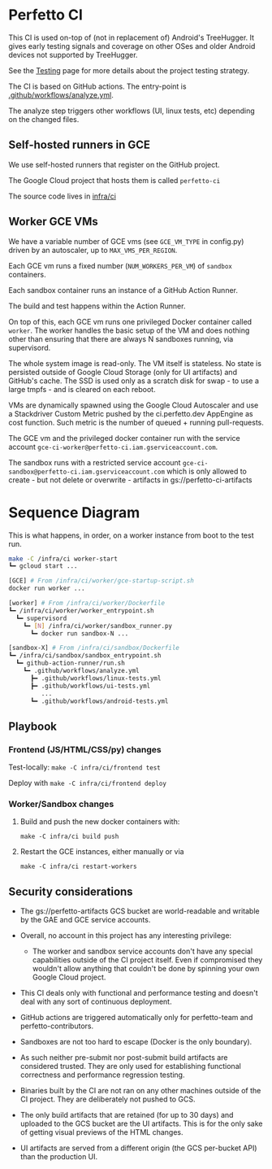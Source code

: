 # Perfetto CI

This CI is used on-top of (not in replacement of) Android's TreeHugger.
It gives early testing signals and coverage on other OSes and older Android
devices not supported by TreeHugger.

See the [Testing](/docs/contributing/testing.md) page for more details about the
project testing strategy.

The CI is based on GitHub actions.
The entry-point is [.github/workflows/analyze.yml](/.github/workflows/analyze.yml).

The analyze step triggers other workflows (UI, linux tests, etc) depending on
the changed files.

## Self-hosted runners in GCE

We use self-hosted runners that register on the GitHub project.

The Google Cloud project that hosts them is called `perfetto-ci`

The source code lives in [infra/ci](/infra/ci)

## Worker GCE VMs

We have a variable number of GCE vms (see `GCE_VM_TYPE` in config.py) driven by
an autoscaler, up to `MAX_VMS_PER_REGION`.

Each GCE vm runs a fixed number (`NUM_WORKERS_PER_VM`) of `sandbox` containers.

Each sandbox container runs an instance of a GitHub Action Runner.

The build and test happens within the Action Runner.

On top of this, each GCE vm runs one privileged Docker container called
`worker`. The worker handles the basic setup of the VM and does nothing other
than ensuring that there are always N sandboxes running, via supervisord.

The whole system image is read-only. The VM itself is stateless. No state is
persisted outside of Google Cloud Storage (only for UI artifacts) and GitHub's
cache. The SSD is used only as a scratch disk for swap - to use a large tmpfs -
and is cleared on each reboot.

VMs are dynamically spawned using the Google Cloud Autoscaler and use a
Stackdriver Custom Metric pushed by the ci.perfetto.dev AppEngine as cost
function. Such metric is the number of queued + running pull-requests.

The GCE vm and the privileged docker container run with the service account
`gce-ci-worker@perfetto-ci.iam.gserviceaccount.com`.

The sandbox runs with a restricted service account
`gce-ci-sandbox@perfetto-ci.iam.gserviceaccount.com` which is only allowed to
create - but not delete or overwrite - artifacts in gs://perfetto-ci-artifacts

# Sequence Diagram

This is what happens, in order, on a worker instance from boot to the test run.

```bash
make -C /infra/ci worker-start
┗━ gcloud start ...

[GCE] # From /infra/ci/worker/gce-startup-script.sh
docker run worker ...

[worker] # From /infra/ci/worker/Dockerfile
┗━ /infra/ci/worker/worker_entrypoint.sh
  ┗━ supervisord
    ┗━ [N] /infra/ci/worker/sandbox_runner.py
      ┗━ docker run sandbox-N ...

[sandbox-X] # From /infra/ci/sandbox/Dockerfile
┗━ /infra/ci/sandbox/sandbox_entrypoint.sh
  ┗━ github-action-runner/run.sh
    ┗━ .github/workflows/analyze.yml
      ┣━ .github/workflows/linux-tests.yml
      ┣━ .github/workflows/ui-tests.yml
         ...
      ┗━ .github/workflows/android-tests.yml
```

## Playbook

### Frontend (JS/HTML/CSS/py) changes

Test-locally: `make -C infra/ci/frontend test`

Deploy with `make -C infra/ci/frontend deploy`

### Worker/Sandbox changes

1. Build and push the new docker containers with:

   `make -C infra/ci build push`

2. Restart the GCE instances, either manually or via

   `make -C infra/ci restart-workers`

## Security considerations

- The gs://perfetto-artifacts GCS bucket are world-readable and writable by
  the GAE and GCE service accounts.

- Overall, no account in this project has any interesting privilege:
  - The worker and sandbox service accounts don't have any special capabilities
    outside of the CI project itself. Even if compromised they wouldn't allow
    anything that couldn't be done by spinning your own Google Cloud project.

- This CI deals only with functional and performance testing and doesn't deal
  with any sort of continuous deployment.

- GitHub actions are triggered automatically only for perfetto-team and
  perfetto-contributors.

- Sandboxes are not too hard to escape (Docker is the only boundary).

- As such neither pre-submit nor post-submit build artifacts are considered
  trusted. They are only used for establishing functional correctness and
  performance regression testing.

- Binaries built by the CI are not ran on any other machines outside of the
  CI project. They are deliberately not pushed to GCS.

- The only build artifacts that are retained (for up to 30 days) and uploaded to
  the GCS bucket are the UI artifacts. This is for the only sake of getting
  visual previews of the HTML changes.

- UI artifacts are served from a different origin (the GCS per-bucket API) than
  the production UI.
